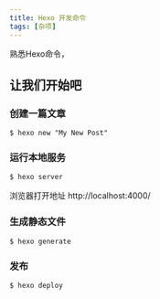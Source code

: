 ```yaml
---
title: Hexo 开发命令
tags: [杂项]
---
```

熟悉Hexo命令，

## 让我们开始吧

### 创建一篇文章

```
$ hexo new "My New Post"
```

### 运行本地服务

``` bash
$ hexo server
```
浏览器打开地址 http://localhost:4000/

### 生成静态文件
```
$ hexo generate
```

### 发布

``` bash
$ hexo deploy
```
